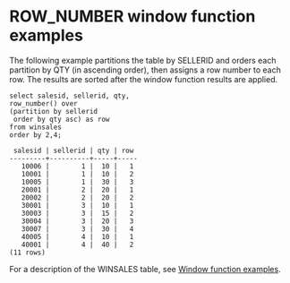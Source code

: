# ROW\_NUMBER window function examples<a name="r_Examples_of_WF_ROW_NUMBER_WF"></a>

The following example partitions the table by SELLERID and orders each partition by QTY \(in ascending order\), then assigns a row number to each row\. The results are sorted after the window function results are applied\. 

```
select salesid, sellerid, qty, 
row_number() over 
(partition by sellerid
 order by qty asc) as row
from winsales
order by 2,4;

 salesid | sellerid | qty | row
---------+----------+-----+-----
   10006 |        1 |  10 |   1
   10001 |        1 |  10 |   2
   10005 |        1 |  30 |   3
   20001 |        2 |  20 |   1
   20002 |        2 |  20 |   2
   30001 |        3 |  10 |   1
   30003 |        3 |  15 |   2
   30004 |        3 |  20 |   3
   30007 |        3 |  30 |   4
   40005 |        4 |  10 |   1
   40001 |        4 |  40 |   2
(11 rows)
```

 For a description of the WINSALES table, see [Window function examples](r_Window_function_examples.md)\. 